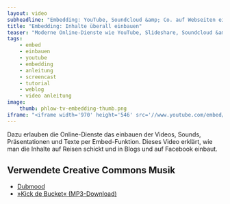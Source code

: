 ```yaml
---
layout: video
subheadline: "Embedding: YouTube, Soundcloud &amp; Co. auf Webseiten einbauen"
title: "Embedding: Inhalte überall einbauen"
teaser: "Moderne Online-Dienste wie YouTube, Slideshare, Soundcloud &amp; Co. helfen bei der Verbreitung von Informationen. Mit Hilfe der »Embedding«-Funktionalität informiert man sich nicht nur über die Inhalte auf der jeweiligen Plattform, sondern bringt die Inhalte zu den Nutzern."
tags:
    - embed
    - einbauen
    - youtube
    - embedding
    - anleitung
    - screencast
    - tutorial
    - weblog
    - video anleitung
image:
    thumb: phlow-tv-embedding-thumb.png
iframe: "<iframe width='970' height='546' src='//www.youtube.com/embed/DubeBHIbwI0' frameborder='0' allowfullscreen></iframe>"
---
```

Dazu erlauben die Online-Dienste das einbauen der Videos, Sounds, Präsentationen und Texte per Embed-Funktion. Dieses Video erklärt, wie man die Inhalte auf Reisen schickt und in Blogs und auf Facebook einbaut.

## Verwendete Creative Commons Musik

* [Dubmood](http://www.razor1911.com/dubmood/)
* [»Kick de Bucket« (MP3-Download)](http://bit.ly/dubmood)